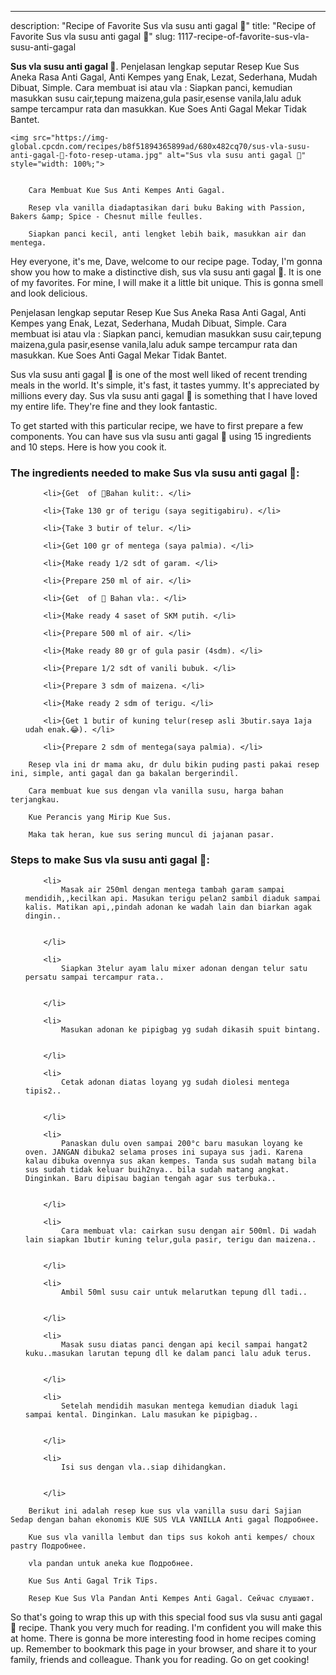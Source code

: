 ---
description: "Recipe of Favorite Sus vla susu anti gagal 🤗"
title: "Recipe of Favorite Sus vla susu anti gagal 🤗"
slug: 1117-recipe-of-favorite-sus-vla-susu-anti-gagal

<p>
	<strong>Sus vla susu anti gagal 🤗</strong>. 
	Penjelasan lengkap seputar Resep Kue Sus Aneka Rasa Anti Gagal, Anti Kempes yang Enak, Lezat, Sederhana, Mudah Dibuat, Simple. Cara membuat isi atau vla : Siapkan panci, kemudian masukkan susu cair,tepung maizena,gula pasir,esense vanila,lalu aduk sampe tercampur rata dan masukkan. Kue Soes Anti Gagal Mekar Tidak Bantet.
</p>
<p>
	
	<img src="https://img-global.cpcdn.com/recipes/b8f51894365899ad/680x482cq70/sus-vla-susu-anti-gagal-🤗-foto-resep-utama.jpg" alt="Sus vla susu anti gagal 🤗" style="width: 100%;">
	
	
		Cara Membuat Kue Sus Anti Kempes Anti Gagal.
	
		Resep vla vanilla diadaptasikan dari buku Baking with Passion, Bakers &amp; Spice - Chesnut mille feulles.
	
		Siapkan panci kecil, anti lengket lebih baik, masukkan air dan mentega.
	
</p>
<p>
	Hey everyone, it's me, Dave, welcome to our recipe page. Today, I'm gonna show you how to make a distinctive dish, sus vla susu anti gagal 🤗. It is one of my favorites. For mine, I will make it a little bit unique. This is gonna smell and look delicious.
</p>
	
<p>
	Penjelasan lengkap seputar Resep Kue Sus Aneka Rasa Anti Gagal, Anti Kempes yang Enak, Lezat, Sederhana, Mudah Dibuat, Simple. Cara membuat isi atau vla : Siapkan panci, kemudian masukkan susu cair,tepung maizena,gula pasir,esense vanila,lalu aduk sampe tercampur rata dan masukkan. Kue Soes Anti Gagal Mekar Tidak Bantet.
</p>
<p>
	Sus vla susu anti gagal 🤗 is one of the most well liked of recent trending meals in the world. It's simple, it's fast, it tastes yummy. It's appreciated by millions every day. Sus vla susu anti gagal 🤗 is something that I have loved my entire life. They're fine and they look fantastic.
</p>

<p>
To get started with this particular recipe, we have to first prepare a few components. You can have sus vla susu anti gagal 🤗 using 15 ingredients and 10 steps. Here is how you cook it.
</p>

<h3>The ingredients needed to make Sus vla susu anti gagal 🤗:</h3>

<ol>
	
		<li>{Get  of 🍒Bahan kulit:. </li>
	
		<li>{Take 130 gr of terigu (saya segitigabiru). </li>
	
		<li>{Take 3 butir of telur. </li>
	
		<li>{Get 100 gr of mentega (saya palmia). </li>
	
		<li>{Make ready 1/2 sdt of garam. </li>
	
		<li>{Prepare 250 ml of air. </li>
	
		<li>{Get  of 🍒 Bahan vla:. </li>
	
		<li>{Make ready 4 saset of SKM putih. </li>
	
		<li>{Prepare 500 ml of air. </li>
	
		<li>{Make ready 80 gr of gula pasir (4sdm). </li>
	
		<li>{Prepare 1/2 sdt of vanili bubuk. </li>
	
		<li>{Prepare 3 sdm of maizena. </li>
	
		<li>{Make ready 2 sdm of terigu. </li>
	
		<li>{Get 1 butir of kuning telur(resep asli 3butir.saya 1aja udah enak.😂). </li>
	
		<li>{Prepare 2 sdm of mentega(saya palmia). </li>
	
</ol>
<p>
	
		Resep vla ini dr mama aku, dr dulu bikin puding pasti pakai resep ini, simple, anti gagal dan ga bakalan bergerindil.
	
		Cara membuat kue sus dengan vla vanilla susu, harga bahan terjangkau.
	
		Kue Perancis yang Mirip Kue Sus.
	
		Maka tak heran, kue sus sering muncul di jajanan pasar.
	
</p>

<h3>Steps to make Sus vla susu anti gagal 🤗:</h3>

<ol>
	
		<li>
			Masak air 250ml dengan mentega tambah garam sampai mendidih,,kecilkan api. Masukan terigu pelan2 sambil diaduk sampai kalis. Matikan api,,pindah adonan ke wadah lain dan biarkan agak dingin..
			
			
		</li>
	
		<li>
			Siapkan 3telur ayam lalu mixer adonan dengan telur satu persatu sampai tercampur rata..
			
			
		</li>
	
		<li>
			Masukan adonan ke pipigbag yg sudah dikasih spuit bintang.
			
			
		</li>
	
		<li>
			Cetak adonan diatas loyang yg sudah diolesi mentega tipis2..
			
			
		</li>
	
		<li>
			Panaskan dulu oven sampai 200°c baru masukan loyang ke oven. JANGAN dibuka2 selama proses ini supaya sus jadi. Karena kalau dibuka ovennya sus akan kempes. Tanda sus sudah matang bila sus sudah tidak keluar buih2nya.. bila sudah matang angkat. Dinginkan. Baru dipisau bagian tengah agar sus terbuka..
			
			
		</li>
	
		<li>
			Cara membuat vla: cairkan susu dengan air 500ml. Di wadah lain siapkan 1butir kuning telur,gula pasir, terigu dan maizena..
			
			
		</li>
	
		<li>
			Ambil 50ml susu cair untuk melarutkan tepung dll tadi..
			
			
		</li>
	
		<li>
			Masak susu diatas panci dengan api kecil sampai hangat2 kuku..masukan larutan tepung dll ke dalam panci lalu aduk terus.
			
			
		</li>
	
		<li>
			Setelah mendidih masukan mentega kemudian diaduk lagi sampai kental. Dinginkan. Lalu masukan ke pipigbag..
			
			
		</li>
	
		<li>
			Isi sus dengan vla..siap dihidangkan.
			
			
		</li>
	
</ol>

<p>
	
		Berikut ini adalah resep kue sus vla vanilla susu dari Sajian Sedap dengan bahan ekonomis KUE SUS VLA VANILLA Anti gagal Подробнее.
	
		Kue sus vla vanilla lembut dan tips sus kokoh anti kempes/ choux pastry Подробнее.
	
		vla pandan untuk aneka kue Подробнее.
	
		Kue Sus Anti Gagal Trik Tips.
	
		Resep Kue Sus Vla Pandan Anti Kempes Anti Gagal. Сейчас слушают.
	
</p>

<p>
	So that's going to wrap this up with this special food sus vla susu anti gagal 🤗 recipe. Thank you very much for reading. I'm confident you will make this at home. There is gonna be more interesting food in home recipes coming up. Remember to bookmark this page in your browser, and share it to your family, friends and colleague. Thank you for reading. Go on get cooking!
</p>
